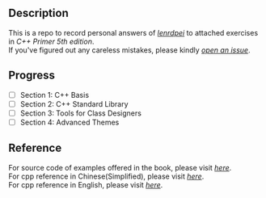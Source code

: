 ## **Description**
This is a repo to record personal answers of [*lenrdpei*](https://github.com/lenrdpei) to attached exercises in *C++ Primer 5th edition*.  
If you've figured out any careless mistakes, please kindly [*open an issue*](https://github.com/lenrdpei/cpp_primer_practice/issues/new).  
## **Progress**
- [ ] Section 1: C++ Basis
- [ ] Section 2: C++ Standard Library
- [ ] Section 3: Tools for Class Designers
- [ ] Section 4: Advanced Themes
## **Reference**
For source code of examples offered in the book, please visit [*here*](http://www.informit.com/title/0321714113).  
For cpp reference in Chinese(Simplified), please visit [*here*](https://zh.cppreference.com/w/%E9%A6%96%E9%A1%B5).  
For cpp reference in English, please visit [*here*](https://en.cppreference.com/w/).